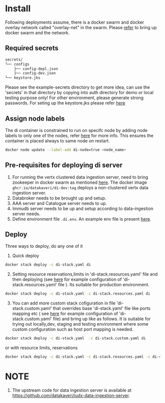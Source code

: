 # Install
 Following deployments assume, there is a docker swarm and  docker overlay network called "overlay-net"  in the swarm. Please [refer](../../../docs/swarm-setup.md) to bring up docker swarm and the network.
## Required secrets
```sh
secrets/
└── configs
    ├── config-depl.json
    ├── config-dev.json
└── keystore.jks
```
Please see the example-secrets directory to get more idea, can use the 'secrets' in that directory by copying into auth  directory  for demo or local testing purpose only! For other environment, please generate strong passwords. For seting up the keystore.jks please refer [here](https://github.com/datakaveri/iudx-voc-server#making-a-jks)

## Assign node labels
 The di container is constrained to run on specifc node by adding node labels to only one of the nodes, refer [here](https://docs.docker.com/engine/swarm/services/#placement-constraints) for more info. This ensures the container is placed always to same node on restart.
```sh
docker node update --label-add di-node=true <node_name>
```
## Pre-requisites for deploying di server
1. For running the vertx clustered data ingestion server, need to bring zookeeper in docker swarm as mentioned [here](../zookeeper/README.md).
The  docker image ```ghcr.io/datakaveri/di-dev:tag``` deploys a non-clustered vertx data ingestion server.
2. Databroker needs to be brought up and setup.
3. AAA server and Catalogue server needs to up.
4. Immudb server needs to be up and setup according to data-ingestion server needs.
5. Define environment file ```.di.env```. An example env file is present [here](example-env).
## Deploy

Three ways to deploy, do any one of it
1. Quick deploy  
```sh
docker stack deploy -c di-stack.yaml di 
```
2. Setting resource reservations,limits in 'di-stack.resources.yaml' file and then deploying (see [here](example-di-stack.resources.yaml) for example configuration of 'di-stack.resources.yaml' file ). Its suitable for production environment.

```sh
docker stack deploy -c di-stack.yaml -c di-stack.resources.yaml di
```
3. You can add more custom stack cofiguration in file 'di-stack.custom.yaml' that overrides base 'di-stack.yaml' file like ports mapping etc ( see [here](example-di-stack.custom.yaml) for example configuration of 'di-stack.custom.yaml' file)  and bring up like as follows. It is suitable for trying out locally,dev, staging and testing environment where some custom configuration such as host port mapping is needed.
```sh
docker stack deploy -c di-stack.yaml  -c di-stack.custom.yaml di
```
or 
with resource limits, reservations
```sh
docker stack deploy -c di-stack.yaml -c di-stack.resources.yaml -c di-stack.custom.yaml di
```
# NOTE
1. The upstream code for data ingestion  server is available at https://github.com/datakaveri/iudx-data-ingestion-server.
